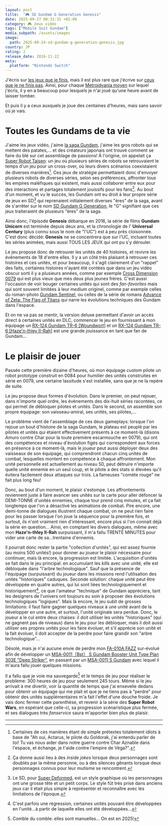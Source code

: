 ```yaml
---
layout: post
title:  "🎮 SD Gundam G Generation Genesis"
date: 2025-09-27 00:31:31 +02:00
category: 🎮 Jeux vidéo
tags: ["Mobile Suit Gundam"]
media_subpath: /assets/images
image:
  path: 2025-09-24-sd-gundam-g-generation-genesis.jpg
country: JP
rating: 2
release_date: 2016-11-22
meta:
  platform: "Nintendo Switch"
---
```


J'écris sur [les jeux que je finis](/categories/jeux-vidéo/), mais il est plus rare que j'écrive sur [ceux que je ne finis pas](/posts/sekiro-shadows-die-twice/). Ainsi, pour chaque [Metroidvania moyen](/posts/shadow-labyrinth/) sur lequel j'écris, il y en a beaucoup pour lesquels je n'ai joué qu'une heure avant de laisser tomber.

Et puis il y a ceux auxquels je joue des centaines d'heures, mais sans savoir où je vais.

# Toutes les Gundams de ta vie

J'aime les jeux vidéo, j'aime [la saga Gundam](/tags/mobile-suit-gundam/), j'aime les gros robots qui se mettent des patates,... et des créateurs japonais ont trouvé comment se faire du blé sur cet assemblage de passions! À l'origine, on appelait ça [<i class="fab fa-wikipedia-w"></i> Super Robot Taisen](https://fr.wikipedia.org/wiki/Super_Robot_Taisen): un jeu où plusieurs séries de robots se retrouvaient le temps d'un jeu pour un cross-over, où leurs divers scénarios coexistaient de diverses manières[^1]. Ces jeux de stratégie permettaient donc d'envoyer plusieurs robots de diverses séries, selon ses préférences, affronter tous les empires maléfiques qui existent, mais aussi collaborer entre eux pour des interactions et partages totalement jouissifs pour les fans[^2]. Au bout d'un moment, et vu le succès, les Gundam ont eu droit à leur propre série de jeux en SD[^3] qui reprenaient initialement diverses "ères" de la saga, avant de s'arrêter sur le nom [<i class="fab fa-wikipedia-w"></i> SD Gundam G Generation](https://en.wikipedia.org/wiki/SD_Gundam_G_Generation), le "G" signifiant que ces jeux traiteraient de plusieurs "ères" de la saga.

Ainsi donc, l'épisode **Genesis** débarque en 2016, la série de films **Gundam Unicorn** est terminée depuis deux ans, et la chronologie de l' **Universal Century** (plus connu sous le nom de "l'UC") est à peu près cloisonnée. C'est donc décidé: **Genesis** ne se concentrera que sur l'UC, incluant toutes les séries animées, mais aussi TOUS LES JEUX qui ont pu s'y dérouler.

Le jeu propose donc de retrouver les unités de 40 histoires, et revivre les évènements de 18 d'entre elles. Il y a un côté très plaisant à retrouver ces histoires et ces unités, et pour beaucoup, il s'agit clairement d'un "rappel" des faits, certaines histoires n'ayant été contées que dans un jeu vidéo obscur sorti il y a plusieurs années, comme par exemple [<i class="fab fa-wikipedia-w"></i> Cross Dimension 0079](https://fr.wikipedia.org/wiki/Kidō_Senshi_Gundam:_Cross_Dimension_0079) qui est plus vieux que mes deux plus jeunes frères. C'est aussi l'occasion de voir bouger certaines unités qui sont des _fan-favorites_ mais qui sont souvent limitées à leur _medium_ originel, comme par exemple celles du roman-photo [Gundam Sentinel](https://gundam.fandom.com/wiki/Gundam_Sentinel), ou celles de la série de romans [Advance of Zeta: The Flag of Titans](https://gundam.fandom.com/wiki/Advance_of_Zeta:_The_Flag_of_Titans) qui narre les évolutions techniques des Gundam dans l'espace.

Et on ne va pas se mentir, la version deluxe permettant d'avoir un accès direct à certaines unités en DLC, commencer le jeu en fournissant à mon équipage un [RX-124 Gundam TR-6 [Woundwort]](https://gundam.fandom.com/wiki/RX-124_Gundam_TR-6_［Woundwort］) et un [RX-124 Gundam TR-6 [Haze'n-thley II-Rah]](https://gundam.fandom.com/wiki/RX-124_Gundam_TR-6_［Haze%27n-thley_II-Rah］) est une grande jouissance en tant que fan de Gundam...

# Le plaisir de jouer

Passée cette première dizaine d'heures, où mon équipage _custom_ pilote un robot prototype construit en 0084 pour humilier des unités construites en série en 0079, une certaine lassitude s'est installée, sans que je ne la repère de suite.

Le jeu propose deux formes d'évolution. Dans le premier, on peut rejouer, dans n'importe quel ordre, les évènements des dix-huit séries racontées, ce qui permet de débloquer pilotes et unités. Dans le second, on assemble son propre équipage: son vaisseau-amiral, ses unités, ses pilotes,...

Le problème vient de l'assemblage de ces deux gameplays: lorsque l'on rejoue un bout d'histoire de la saga Gundam, le plateau est peuplé par les pilotes et unités qui étaient effectivement présents à ce moment-là (disons Amuro contre Char pour la toute première escarmouche en 0079), qui ont des compétences et niveau d'évolution figés qui correspondent aux forces en présence à ce moment-là, mais le joueur peut aussi déployer deux des vaisseaux de son équipage, qui comprendront chacun cinq unités de combat, lesquelles montent en compétence à chaque affrontement. Mon unité personnelle est actuellement au niveau 50, peut détruire n'importe quelle unité ennemie en un seul coup, et le pilote a des stats si élevées qu'il évitera facilement deux attaques sur trois. La fameuses "comète rouge" ne fait plus long feu!

Donc, au bout d'un moment, le plaisir s'estompe. Les affrontements reviennent juste à faire avancer ses unités sur la carte pour aller défoncer la DEMI-TONNE d'unités ennemies, chaque tour prend cinq minutes, et ça fait longtemps que l'on a désactivé les animations de combat. Pire encore, une demi-tonne de dialogues illustrent chaque combat, on ne peut rien faire pour les passer lorsque l'on joue la séquence pour la première fois, et surtout, ils n'ont vraiment rien d'intéressant, encore plus si l'on connait déjà la série en question... Ainsi, en comptant les divers dialogues, même avec mon **Haze'n-thley II-Rah** surpuissant, il m'a fallu TRENTE MINUTES pour vider une carte de sa...trentaine d'ennemis.

Il pourrait donc rester la partie "collection d'unités", qui est assez fournie (au moins 500 unités!) pour donner au joueur le plaisir nécessaire pour continuer, mais là encore, la progression est limitée. L'acquisition d'unités se fait dans le jeu principal: en accumulant les _kills_ avec une unité, elle est débloquée dans "l'arbre technologique". Sauf que la présence de l'équipage (surpuissant) du joueur dans les missions rend l'utilisation des unités "historiques" caduques. Seconde solution: chaque unité peut être développée en quatre autres, qui lui sont liées technologiquement et historiquement[^4], ce que l'amateur "technique" de Gundam appréciera, tant les designers de l'univers ont toujours eu soin à proposer des évolutions technologiques "logiques". Mais là encore, le jeu subit de grosses limitations: il faut faire gagner quelques niveaux à une unité avant de la développer en une autre, et surtout, l'unité originale sera perdue. Donc, le joueur a le cul entre deux chaises: il doit utiliser les unités "historiques" (qui ne gagnent pas de niveaux) dans le jeu pour les débloquer, mais il doit aussi utiliser ses propres unités pour les faire évoluer, et s'il apprécie son unité et la fait évoluer, il doit accepter de la perdre pour faire grandir son "arbre technologique"...

Désolé, mais je n'ai aucune envie de perdre mon [FA-010A FAZZ](https://gundam.fandom.com/wiki/FA-010A_FAZZ) sur-évolué afin de développer un [MSA-0011［Bst］ S Gundam Booster Unit Type Plan 303E "Deep Striker"](https://gundam.fandom.com/wiki/MSA-0011［Bst］_S_Gundam_Booster_Unit_Type_Plan_303E_%22Deep_Striker%22), en passant par un [MSA-0011 S Gundam](https://gundam.fandom.com/wiki/MSA-0011_S_Gundam) avec lequel il m'aura fallu jouer quelques missions.

Il a fallu que je voie ma sauvegarde[^5] et le temps de jeu pour réaliser le problème: 300 heures de jeu pour seulement 245 tours. Même si le jeu arrivait à me divertir, voir la quantité de temps que j'ai ensevelie dedans pour obtenir un équipage qui me plait et que je ne tiens pas à "perdre" pour obtenir des unités supplémentaires m'a fait l'effet d'une douche froide. Je vais donc fermer cette parenthèse, et revenir à la série des **Super Robot Wars**, en espérant que celle-ci, sa progression scénaristique plus fermée, et ses dialogues très _fanservice_ saura m'apporter bien plus de plaisir.

***
[^1]: Certaines de ces manières étant de simple prétextes totalement idiots à base de "Ah oui, Actarus, le pilote du Goldorak, j'ai entendu parler de toi! Tu vas nous aider dans notre guerre contre Char Aznable dans l'espace, et échange, je t'aide contre l'empire de Véga?".
[^2]: Ça donne aussi lieu à des _inside jokes_ lorsque deux personnages sont doublés par la même personne, ou à des silences gênants lorsque deux personnages connus pour leur mutisme se rencontrent.
[^3]: Le SD, pour [<i class="fab fa-wikipedia-w"></i> Super Deformed](https://fr.wikipedia.org/wiki/Super_deformed), est un style graphique où les personnages ont une grosse tête et un petit corps. Le style fût très prisé dans anciens jeux car il était plus simple à représenter et reconnaître avec les limitations de l'époque.
[^4]: C'est parfois une régression, certaines unités pouvant être développées en l'unité...à partir de laquelle elles ont été développées...
[^5]: Comble du comble: elles sont manuelles... On est en 2025!